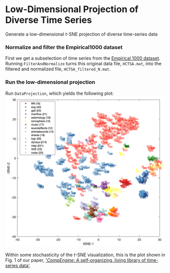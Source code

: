 # Low-Dimensional Projection of Diverse Time Series
Generate a low-dimensional _t_-SNE projection of diverse time-series data

### Normalize and filter the Empirical1000 dataset
First we get a subselection of time series from the [Empirical 1000 dataset](https://doi.org/10.4225/03/59c88e1e51868).
Running `FilterAndNormalize` turns this original data file, `HCTSA.mat`, into the filtered and normalized file, `HCTSA_filtered_N.mat`.

### Run the low-dimensional projection
Run `DataProjection`, which yields the following plot:
![](LowDimProjection.png)

Within some stochasticity of the _t_-SNE visualization, this is the plot shown in Fig. 1 of our paper, ['_CompEngine_: A self-organizing, living library of time-series data'](https://arxiv.org/abs/1905.01042).
